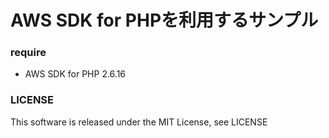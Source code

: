 # AWS SDK for PHPを利用するサンプル
### require
- AWS SDK for PHP 2.6.16

### LICENSE
This software is released under the MIT License, see LICENSE
